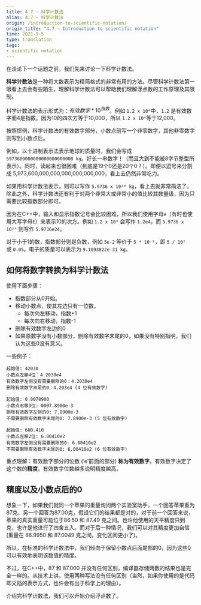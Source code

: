 ```yaml
---
title: 4.7 - 科学计数法
alias: 4.7 - 科学计数法
origin: /introduction-to-scientific-notation/
origin_title: "4.7 — Introduction to scientific notation"
time: 2021-9-5
type: translation
tags:
- scientific notation
---
```


在谈论下一个话题之前，我们先来讨论一下科学计数法。

**科学计数法**是一种将大数表示为精简格式的非常有用的方法。尽管科学计数法第一眼看上去会有些陌生，理解科学计数法可以帮助我们理解浮点数的工作原理及其限制。

科学计数法的表示形式为：$有效数字 * 10^{指数}$。例如 `1.2 x 10⁴`中，`1.2` 是有效数字而4是指数。因为10的四次方等于10,000，所以 `1.2 x 10⁴`等于12,000。

按照惯例，科学计数法的有效数字部分，小数点前写一个非零数字，其他非零数字则写到小数点后。

例如，以十进制表示法表示地球的质量时，我们会写成`5973600000000000000000000 kg`。好长一串数字！（而且大到不能被8字节整型所表示）。同时，读起来也很困难（到底是19个0还是20个0？）。即便以逗号来分割成 5,973,600,000,000,000,000,000,000，看上去仍然非常吃力。

如果用科学计数法表示，则可以写作 `5.9736 x 10²⁴ kg`，看上去就非常简洁了。除此之外，科学计数法还有利于对两个非常大或非常小的值比较其数量级，因为只需要比较指数部分即可。

因为在C++中，输入和显示指数记号会比较困难，所以我们使用字母`e`（有时也使用大写字母`E`）来表示10的次方。例如 `1.2 x 10⁴` 会写作 `1.2e4`，而 `5.9736 x 10²⁴` 则写作 `5.9736e24`。

对于小于1的数，指数部分则是负数，例如 `5e-2` 等价于 `5 * 10⁻²`，即 `5 / 10²` 或 `0.05`。电子的质量可以表示为 `9.1093822e-31 kg`。

## 如何将数字转换为科学计数法

使用下面步骤：

-   指数部分从0开始。
-   移动小数点，使其左边只有一位数。
    -   每次向左移动，指数+1
    -   每次向右移动，指数-1
-   删除有效数字左边的0
-   如果原数字没有小数部分，删除有效数字末尾的0，如果没有特别指明，我们认为这些0没有意义。


一些例子：

```
起始值: 42030
小数点左移4位：4.2030e4
有效数字左侧没有需要删除的0：4.2030e4
删除有效数字末尾的0：4.203e4 (4 位有效数字)
```

```
起始值: 0.0078900
小数点右移3位: 0007.8900e-3
删除有效数字左侧的0: 7.8900e-3
不需要删除有效数字末尾的0: 7.8900e-3 (5 位有效数字)
```

```
起始值: 600.410
小数点左移2位: 6.00410e2
有效数字左侧没有需要删除的0: 6.00410e2
不需要删除有效数字末尾的0: 6.00410e2 (6 位有效数字)
```

重点理解：有效数字部分的位数 (‘e’前面的部分) **称为有效数字**。有效数字决定了这个数的**精度**，有效数字位数越多说明精度越高。


## 精度以及小数点后的0

想象一下，如果我们就同一个苹果的重量询问两个实验室助手，一个回答苹果重为87克，另一个回答为87.00克，假设它们的结果都是对的，对于前一个回答来说，苹果的真实重量可能位于86.50 和 87.49 克之间。也许他使用的天平精度只到克，也许是他进行了四舍五入。而对于后一种情况，我们可以对其精度更加自信(重量在 86.9950 和 87.0049 克之间，变化区间更小了)。

所以，在标准的科学计数法中，我们倾向于保留小数点后面尾部的0，因为这些0可以有效地表明该数值的精度。

不过，在C++中，87 和 87.000 并没有任何区别，编译器存储两数的结果也是完全一样的。从技术上讲，使用两种写法没有任何区别（当然，如果你使用的是代码即文档的表示方式，也许会有出于科学上的理由）。

介绍完科学计数法，我们可以开始介绍浮点数了。


